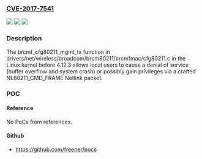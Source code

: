 ### [CVE-2017-7541](https://cve.mitre.org/cgi-bin/cvename.cgi?name=CVE-2017-7541)
![](https://img.shields.io/static/v1?label=Product&message=Linux%20kernel%20before%204.12.3&color=blue)
![](https://img.shields.io/static/v1?label=Version&message=n%2Fa&color=blue)
![](https://img.shields.io/static/v1?label=Vulnerability&message=memory%20corruption&color=brighgreen)

### Description

The brcmf_cfg80211_mgmt_tx function in drivers/net/wireless/broadcom/brcm80211/brcmfmac/cfg80211.c in the Linux kernel before 4.12.3 allows local users to cause a denial of service (buffer overflow and system crash) or possibly gain privileges via a crafted NL80211_CMD_FRAME Netlink packet.

### POC

#### Reference
No PoCs from references.

#### Github
- https://github.com/freener/pocs

